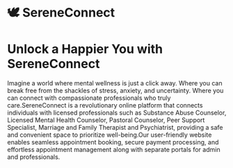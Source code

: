 # 🕊 SereneConnect

# Unlock a Happier You with SereneConnect

Imagine a world where mental wellness is just a click away. Where you can break free from the shackles of stress, anxiety, and uncertainty. Where you can connect with compassionate professionals who truly care.SereneConnect is a revolutionary online platform that connects individuals with licensed professionals such as Substance Abuse Counselor, Licensed Mental Health Counselor, Pastoral Counselor, Peer Support Specialist, Marriage and Family Therapist and Psychiatrist, providing a safe and convenient space to prioritize well-being.Our user-friendly website enables seamless appointment booking, secure payment processing, and effortless appointment management along with separate portals for admin and professionals.


